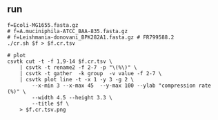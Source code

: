 ## run

    f=Ecoli-MG1655.fasta.gz
    # f=A.muciniphila-ATCC_BAA-835.fasta.gz
    # f=Leishmania-donovani_BPK282A1.fasta.gz # FR799588.2
    ./cr.sh $f > $f.cr.tsv

    # plot
    csvtk cut -t -f 1,9-14 $f.cr.tsv \
        | csvtk -t rename2 -f 2-7 -p "\(%\)" \
        | csvtk -t gather  -k group  -v value -f 2-7 \
        | csvtk plot line -t -x 1 -y 3 -g 2 \
            --x-min 3 --x-max 45  --y-max 100 --ylab "compression rate (%)" \
            --width 4.5 --height 3.3 \
            --title $f \
        > $f.cr.tsv.png 
